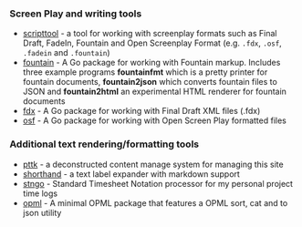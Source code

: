 
### Screen Play and writing tools

+ [scripttool](https://rsdoiel.github.io/scripttool/) - a tool for working with screenplay formats such as Final Draft, FadeIn, Fountain and Open Screenplay Format (e.g. `.fdx`, `.osf`, `.fadein` and `.fountain`)
+ [fountain](https://rsdoiel.github.io/fountain/) - A Go package for working with Fountain markup. Includes three example programs **fountainfmt** which is a pretty printer for fountain documents, **fountain2json** which converts fountain files to JSON  and **fountain2html** an experimental HTML renderer for fountain documents
+ [fdx](https://rsdoiel.github.io/fdx/) - A Go package for working with Final Draft XML files (.fdx)
+ [osf](https://rsdoiel.github.io/osf/) - A Go package for working with Open Screen Play formatted files

### Additional text rendering/formatting tools

+ [pttk](https://rsdoiel.github.io/pttk/) - a deconstructed content manage system for managing this site
+ [shorthand](/shorthand/) - a text label expander with markdown support
+ [stngo](/stngo/) - Standard Timesheet Notation processor for my personal project time logs
+ [opml](/opml/) - A minimal OPML package that features a OPML sort, cat and to json utility

